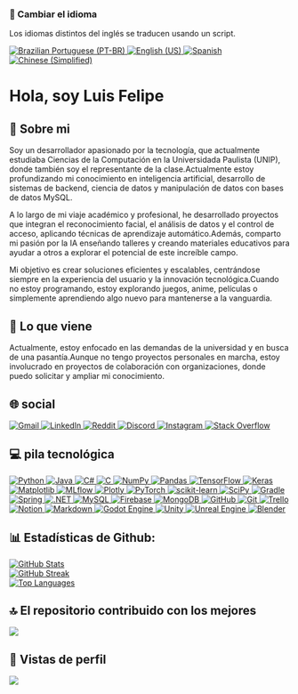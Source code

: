 <div>
<h3>📖 Cambiar el idioma</h3>
<p>Los idiomas distintos del inglés se traducen usando un script.</p>
<a href="https://github.com/Luis01Felipe/Luis01Felipe/blob/main/translations/README_pt.md" target="_blank">
<img alt="Brazilian Portuguese (PT-BR)" src="https://img.shields.io/badge/Brazilian_Portuguese_%F0%9F%87%A7%F0%9F%87%B7-%237289DA.svg?logo=portuguese&amp;logoColor=green"/>
</a>
<a href="https://github.com/Luis01Felipe/Luis01Felipe/blob/main/README.md" target="_blank">
<img alt="English (US)" src="https://img.shields.io/badge/English_%F0%9F%87%BA%F0%9F%87%B8-%2300A400.svg?logo=english&amp;logoColor=blue"/>
</a>
<a href="https://github.com/Luis01Felipe/Luis01Felipe/blob/main/translations/README_es.md" target="_blank">
<img alt="Spanish" src="https://img.shields.io/badge/Spanish_%F0%9F%87%AA%F0%9F%87%B8-%2300A400.svg?logo=Spanish&amp;logoColor=red"/>
</a>
<a href="https://github.com/Luis01Felipe/Luis01Felipe/blob/main/translations/README_zh-cn.md" target="_blank">
<img alt="Chinese (Simplified)" src="https://img.shields.io/badge/Chinese_(Simplified)_%F0%9F%87%A8%F0%9F%87%B3-%2300A400.svg?logo=chinese&amp;logoColor=white"/>
</a>
</div>
<h1>Hola, soy Luis Felipe</h1>
<div>
<h2>💫 Sobre mi</h2>
<p>Soy un desarrollador apasionado por la tecnología, que actualmente estudiaba Ciencias de la Computación en la Universidada Paulista (UNIP), donde también soy el representante de la clase.Actualmente estoy profundizando mi conocimiento en inteligencia artificial, desarrollo de sistemas de backend, ciencia de datos y manipulación de datos con bases de datos MySQL.</p>
<p>A lo largo de mi viaje académico y profesional, he desarrollado proyectos que integran el reconocimiento facial, el análisis de datos y el control de acceso, aplicando técnicas de aprendizaje automático.Además, comparto mi pasión por la IA enseñando talleres y creando materiales educativos para ayudar a otros a explorar el potencial de este increíble campo.</p>
<p>Mi objetivo es crear soluciones eficientes y escalables, centrándose siempre en la experiencia del usuario y la innovación tecnológica.Cuando no estoy programando, estoy explorando juegos, anime, películas o simplemente aprendiendo algo nuevo para mantenerse a la vanguardia.</p>
<h2>🔭 Lo que viene</h2>
<p>Actualmente, estoy enfocado en las demandas de la universidad y en busca de una pasantía.Aunque no tengo proyectos personales en marcha, estoy involucrado en proyectos de colaboración con organizaciones, donde puedo solicitar y ampliar mi conocimiento.</p>
</div>
<div>
<h2>🌐 social</h2>
<a href="mailto:luislf.tlhf@gmail.com" target="_blank">
<img alt="Gmail" src="https://img.shields.io/badge/Gmail-%237289DA.svg?logo=gmail&amp;logoColor=white"/>
</a>
<a href="https://www.linkedin.com/in/luis-felipe-moraes-gomes-couto-b10781201/" target="_blank">
<img alt="LinkedIn" src="https://img.shields.io/badge/LinkedIn-%230077B5.svg?logo=linkedin&amp;logoColor=white"/>
</a>
<a href="https://reddit.com/user/Patient_Score_4258" target="_blank">
<img alt="Reddit" src="https://img.shields.io/badge/Reddit-%23FF4500.svg?logo=reddit&amp;logoColor=white"/>
</a>
<a href="https://discord.com/users/394443790766702593" target="_blank">
<img alt="Discord" src="https://img.shields.io/badge/Discord-%237289DA.svg?logo=discord&amp;logoColor=white"/>
</a>
<a href="https://instagram.com/luis0.0felipe" target="_blank">
<img alt="Instagram" src="https://img.shields.io/badge/Instagram-%23E4405F.svg?logo=instagram&amp;logoColor=white"/>
</a>
<a href="https://stackoverflow.com/users/11553104" target="_blank">
<img alt="Stack Overflow" src="https://img.shields.io/badge/Stack%20Overflow-%23FE7A16.svg?logo=stack-overflow&amp;logoColor=white"/>
</a>
</div>
<div>
<h2>💻 pila tecnológica</h2>
<a href="https://www.python.org/" target="_blank">
<img alt="Python" src="https://img.shields.io/badge/python-%233776AB.svg?style=for-the-badge&amp;logo=python&amp;logoColor=white"/>
</a>
<a href="https://openjdk.java.net/" target="_blank">
<img alt="Java" src="https://img.shields.io/badge/java-%23ED8B00.svg?style=for-the-badge&amp;logo=openjdk&amp;logoColor=white"/>
</a>
<a href="https://learn.microsoft.com/en-us/dotnet/csharp/" target="_blank">
<img alt="C#" src="https://img.shields.io/badge/c%23-%23239120.svg?style=for-the-badge&amp;logo=csharp&amp;logoColor=white"/>
</a>
<a href="https://learn.microsoft.com/en-us/cpp/" target="_blank">
<img alt="C" src="https://img.shields.io/badge/c-%2300599C.svg?style=for-the-badge&amp;logo=c&amp;logoColor=white"/>
</a>
<a href="https://numpy.org/" target="_blank">
<img alt="NumPy" src="https://img.shields.io/badge/numpy-%23013243.svg?style=for-the-badge&amp;logo=numpy&amp;logoColor=white"/>
</a>
<a href="https://pandas.pydata.org/" target="_blank">
<img alt="Pandas" src="https://img.shields.io/badge/pandas-%23150458.svg?style=for-the-badge&amp;logo=pandas&amp;logoColor=white"/>
</a>
<a href="https://tensorflow.org/" target="_blank">
<img alt="TensorFlow" src="https://img.shields.io/badge/TensorFlow-%23FF6F00.svg?style=for-the-badge&amp;logo=TensorFlow&amp;logoColor=white"/>
</a>
<a href="https://keras.io/" target="_blank">
<img alt="Keras" src="https://img.shields.io/badge/Keras-%23D00000.svg?style=for-the-badge&amp;logo=Keras&amp;logoColor=white"/>
</a>
<a href="https://matplotlib.org/" target="_blank">
<img alt="Matplotlib" src="https://img.shields.io/badge/Matplotlib-%23ffffff.svg?style=for-the-badge&amp;logo=Matplotlib&amp;logoColor=black"/>
</a>
<a href="https://mlflow.org/" target="_blank">
<img alt="MLflow" src="https://img.shields.io/badge/mlflow-%23d9ead3.svg?style=for-the-badge&amp;logo=numpy&amp;logoColor=blue"/>
</a>
<a href="https://plotly.com/" target="_blank">
<img alt="Plotly" src="https://img.shields.io/badge/Plotly-%233F4F75.svg?style=for-the-badge&amp;logo=plotly&amp;logoColor=white"/>
</a>
<a href="https://pytorch.org/" target="_blank">
<img alt="PyTorch" src="https://img.shields.io/badge/PyTorch-%23EE4C2C.svg?style=for-the-badge&amp;logo=PyTorch&amp;logoColor=white"/>
</a>
<a href="https://scikit-learn.org/" target="_blank">
<img alt="scikit-learn" src="https://img.shields.io/badge/scikit--learn-%23F7931E.svg?style=for-the-badge&amp;logo=scikit-learn&amp;logoColor=white"/>
</a>
<a href="https://scipy.org/" target="_blank">
<img alt="SciPy" src="https://img.shields.io/badge/SciPy-%230C55A5.svg?style=for-the-badge&amp;logo=scipy&amp;logoColor=%white"/>
</a>
<a href="https://gradle.org/" target="_blank">
<img alt="Gradle" src="https://img.shields.io/badge/Gradle-02303A.svg?style=for-the-badge&amp;logo=Gradle&amp;logoColor=white"/>
</a>
<a href="https://spring.io/" target="_blank">
<img alt="Spring" src="https://img.shields.io/badge/spring-%236DB33F.svg?style=for-the-badge&amp;logo=spring&amp;logoColor=white"/>
</a>
<a href="https://dotnet.microsoft.com/" target="_blank">
<img alt=".NET" src="https://img.shields.io/badge/.NET-5C2D91?style=for-the-badge&amp;logo=.net&amp;logoColor=white"/>
</a>
<a href="https://www.mysql.com/" target="_blank">
<img alt="MySQL" src="https://img.shields.io/badge/mysql-4479A1.svg?style=for-the-badge&amp;logo=mysql&amp;logoColor=white"/>
</a>
<a href="https://firebase.google.com/" target="_blank">
<img alt="Firebase" src="https://img.shields.io/badge/firebase-%23039BE5.svg?style=for-the-badge&amp;logo=firebase"/>
</a>
<a href="https://www.mongodb.com/" target="_blank">
<img alt="MongoDB" src="https://img.shields.io/badge/MongoDB-%234ea94b.svg?style=for-the-badge&amp;logo=mongodb&amp;logoColor=white"/>
</a>
<a href="https://github.com/" target="_blank">
<img alt="GitHub" src="https://img.shields.io/badge/github-%23121011.svg?style=for-the-badge&amp;logo=github&amp;logoColor=white"/>
</a>
<a href="https://git-scm.com/" target="_blank">
<img alt="Git" src="https://img.shields.io/badge/git-%23F05033.svg?style=for-the-badge&amp;logo=git&amp;logoColor=white"/>
</a>
<a href="https://trello.com/" target="_blank">
<img alt="Trello" src="https://img.shields.io/badge/Trello-%23026AA7.svg?style=for-the-badge&amp;logo=Trello&amp;logoColor=white"/>
</a>
<a href="https://notion.so/" target="_blank">
<img alt="Notion" src="https://img.shields.io/badge/Notion-%23000000.svg?style=for-the-badge&amp;logo=notion&amp;logoColor=white"/>
</a>
<a href="https://www.markdownguide.org/" target="_blank">
<img alt="Markdown" src="https://img.shields.io/badge/markdown-%23000000.svg?style=for-the-badge&amp;logo=markdown&amp;logoColor=white"/>
</a>
<a href="https://godotengine.org/" target="_blank">
<img alt="Godot Engine" src="https://img.shields.io/badge/GODOT-%23FFFFFF.svg?style=for-the-badge&amp;logo=godot-engine"/>
</a>
<a href="https://unity.com/" target="_blank">
<img alt="Unity" src="https://img.shields.io/badge/unity-%23000000.svg?style=for-the-badge&amp;logo=unity&amp;logoColor=white"/>
</a>
<a href="https://www.unrealengine.com/" target="_blank">
<img alt="Unreal Engine" src="https://img.shields.io/badge/unrealengine-%23313131.svg?style=for-the-badge&amp;logo=unrealengine&amp;logoColor=white"/>
</a>
<a href="https://www.blender.org/" target="_blank">
<img alt="Blender" src="https://img.shields.io/badge/blender-%23F5792A.svg?style=for-the-badge&amp;logo=blender&amp;logoColor=white"/>
</a>
</div>
<div>
<h2>📊 Estadísticas de Github:</h2>
<a href="https://github.com/Luis01Felipe">
<img alt="GitHub Stats" src="https://github-readme-stats.vercel.app/api?username=Luis01Felipe&amp;theme=dracula&amp;hide_border=true&amp;include_all_commits=true&amp;count_private=false"/>
</a>
<br/>
<a href="https://git.io/streak-stats">
<img alt="GitHub Streak" src="https://github-readme-streak-stats.herokuapp.com?user=Luis01Felipe&amp;theme=darcula&amp;hide_border=true">
</img></a>
<br/>
<a href="https://github.com/Luis01Felipe">
<img alt="Top Languages" src="https://github-readme-stats.vercel.app/api/top-langs/?username=Luis01Felipe&amp;theme=dracula&amp;hide_border=true&amp;include_all_commits=true&amp;count_private=false&amp;layout=compact"/>
</a>
</div>
<div>
<h2>🔝 El repositorio contribuido con los mejores</h2>
<a href="https://github.com/Luis01Felipe">
<img src="https://github-contributor-stats.vercel.app/api?username=Luis01Felipe&amp;limit=5&amp;theme=dracula&amp;combine_all_yearly_contributions=true"/>
</a>
</div>
<div>
<h2>🤝 Vistas de perfil</h2>
<a href="https://visitcount.itsvg.in">
<img <="" a="" src="https://visitcount.itsvg.in/api?id=Luis01Felipe&amp;icon=0&amp;color=0"/>
</a></div>
